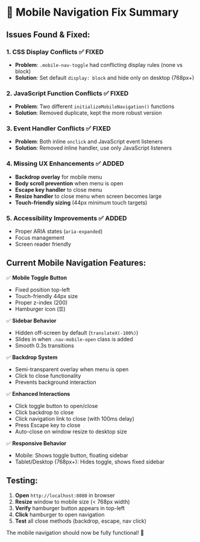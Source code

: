 # 🔧 Mobile Navigation Fix Summary

## Issues Found & Fixed:

### 1. **CSS Display Conflicts** ✅ FIXED
- **Problem**: `.mobile-nav-toggle` had conflicting display rules (none vs block)
- **Solution**: Set default `display: block` and hide only on desktop (768px+)

### 2. **JavaScript Function Conflicts** ✅ FIXED
- **Problem**: Two different `initializeMobileNavigation()` functions
- **Solution**: Removed duplicate, kept the more robust version

### 3. **Event Handler Conflicts** ✅ FIXED
- **Problem**: Both inline `onclick` and JavaScript event listeners
- **Solution**: Removed inline handler, use only JavaScript listeners

### 4. **Missing UX Enhancements** ✅ ADDED
- **Backdrop overlay** for mobile menu
- **Body scroll prevention** when menu is open
- **Escape key handler** to close menu
- **Resize handler** to close menu when screen becomes large
- **Touch-friendly sizing** (44px minimum touch targets)

### 5. **Accessibility Improvements** ✅ ADDED
- Proper ARIA states (`aria-expanded`)
- Focus management
- Screen reader friendly

## Current Mobile Navigation Features:

✅ **Mobile Toggle Button**
- Fixed position top-left
- Touch-friendly 44px size
- Proper z-index (200)
- Hamburger icon (☰)

✅ **Sidebar Behavior**
- Hidden off-screen by default (`translateX(-100%)`)
- Slides in when `.nav-mobile-open` class is added
- Smooth 0.3s transitions

✅ **Backdrop System**
- Semi-transparent overlay when menu is open
- Click to close functionality
- Prevents background interaction

✅ **Enhanced Interactions**
- Click toggle button to open/close
- Click backdrop to close
- Click navigation link to close (with 100ms delay)
- Press Escape key to close
- Auto-close on window resize to desktop size

✅ **Responsive Behavior**
- Mobile: Shows toggle button, floating sidebar
- Tablet/Desktop (768px+): Hides toggle, shows fixed sidebar

## Testing:

1. **Open** `http://localhost:8080` in browser
2. **Resize** window to mobile size (< 768px width)
3. **Verify** hamburger button appears in top-left
4. **Click** hamburger to open navigation
5. **Test** all close methods (backdrop, escape, nav click)

The mobile navigation should now be fully functional! 🎉
